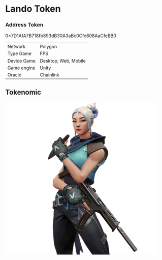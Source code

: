 # Lando Token

### Address Token

0×7D1AfA7B718fb893dB30A3aBc0Cfc608AaCfeBB0

|             |                      |
| ----------- | -------------------- |
| Network     | Polygon              |
| Type Game   | FPS                  |
| Device Game | Desktop, Web, Mobile |
| Game engine | Unity                |
| Oracle      | Chainlink            |

## Tokenomic

![](.gitbook/assets/e81e26b4ad887d442a9e076c71f3bc39-removebg-preview.png)

##
